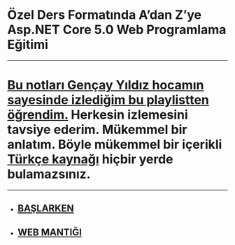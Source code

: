 # Özel Ders Formatında A’dan Z’ye Asp.NET Core 5.0 Web Programlama Eğitimi

***
# [Bu notları Gençay Yıldız hocamın sayesinde izlediğim bu playlistten öğrendim.](https://www.youtube.com/playlist?list=PLQVXoXFVVtp33KHoTkWklAo72l5bcjPVL)  Herkesin izlemesini tavsiye ederim. Mükemmel bir anlatım. Böyle mükemmel bir içerikli [Türkçe kaynağı](https://www.youtube.com/c/Gen%C3%A7ayY%C4%B1ld%C4%B1z) hiçbir yerde bulamazsınız.
***

- ## [BAŞLARKEN](https://github.com/musauyumaz/Asp.NET-Core-5.0-Web/blob/main/1-BA%C5%9ELARKEN/ReadMe.md)
- ## [WEB MANTIĞI](https://github.com/musauyumaz/Asp.NET-Core-5.0-Web/blob/main/2-WEB%20MANTI%C4%9EI/ReadMe.md)
